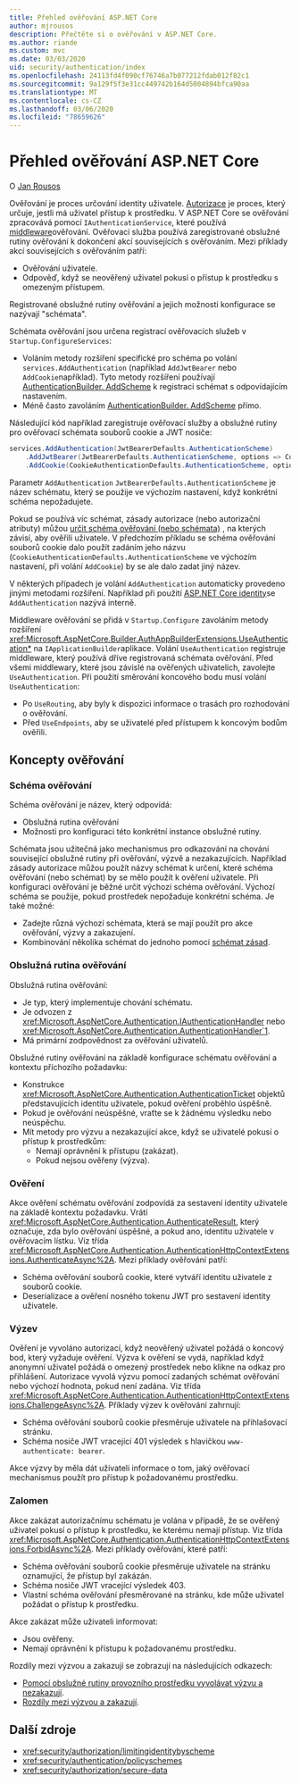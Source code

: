 ```yaml
---
title: Přehled ověřování ASP.NET Core
author: mjrousos
description: Přečtěte si o ověřování v ASP.NET Core.
ms.author: riande
ms.custom: mvc
ms.date: 03/03/2020
uid: security/authentication/index
ms.openlocfilehash: 24113fd4f090cf76746a7b077212fdab012f82c1
ms.sourcegitcommit: 9a129f5f3e31cc449742b164d5004894bfca90aa
ms.translationtype: MT
ms.contentlocale: cs-CZ
ms.lasthandoff: 03/06/2020
ms.locfileid: "78659626"
---
```

# <a name="overview-of-aspnet-core-authentication"></a>Přehled ověřování ASP.NET Core

O [Jan Rousos](https://github.com/mjrousos)

Ověřování je proces určování identity uživatele. [Autorizace](xref:security/authorization/introduction) je proces, který určuje, jestli má uživatel přístup k prostředku. V ASP.NET Core se ověřování zpracovává pomocí `IAuthenticationService`, které používá [middleware](xref:fundamentals/middleware/index)ověřování. Ověřovací služba používá zaregistrované obslužné rutiny ověřování k dokončení akcí souvisejících s ověřováním. Mezi příklady akcí souvisejících s ověřováním patří:

* Ověřování uživatele.
* Odpověď, když se neověřený uživatel pokusí o přístup k prostředku s omezeným přístupem.

Registrované obslužné rutiny ověřování a jejich možnosti konfigurace se nazývají "schémata".

Schémata ověřování jsou určena registrací ověřovacích služeb v `Startup.ConfigureServices`:

* Voláním metody rozšíření specifické pro schéma po volání `services.AddAuthentication` (například `AddJwtBearer` nebo `AddCookie`například). Tyto metody rozšíření používají [AuthenticationBuilder. AddScheme](xref:Microsoft.AspNetCore.Authentication.AuthenticationBuilder.AddScheme*) k registraci schémat s odpovídajícím nastavením.
* Méně často zavoláním [AuthenticationBuilder. AddScheme](xref:Microsoft.AspNetCore.Authentication.AuthenticationBuilder.AddScheme*) přímo.

Následující kód například zaregistruje ověřovací služby a obslužné rutiny pro ověřovací schémata souborů cookie a JWT nosiče:

```csharp
services.AddAuthentication(JwtBearerDefaults.AuthenticationScheme)
    .AddJwtBearer(JwtBearerDefaults.AuthenticationScheme, options => Configuration.Bind("JwtSettings", options))
    .AddCookie(CookieAuthenticationDefaults.AuthenticationScheme, options => Configuration.Bind("CookieSettings", options));
```

Parametr `AddAuthentication` `JwtBearerDefaults.AuthenticationScheme` je název schématu, který se použije ve výchozím nastavení, když konkrétní schéma nepožadujete.

Pokud se používá víc schémat, zásady autorizace (nebo autorizační atributy) můžou [určit schéma ověřování (nebo schémata)](xref:security/authorization/limitingidentitybyscheme) , na kterých závisí, aby ověřili uživatele. V předchozím příkladu se schéma ověřování souborů cookie dalo použít zadáním jeho názvu (`CookieAuthenticationDefaults.AuthenticationScheme` ve výchozím nastavení, při volání `AddCookie`) by se ale dalo zadat jiný název.

V některých případech je volání `AddAuthentication` automaticky provedeno jinými metodami rozšíření. Například při použití [ASP.NET Core identity](xref:security/authentication/identity)se `AddAuthentication` nazývá interně.

Middleware ověřování se přidá v `Startup.Configure` zavoláním metody rozšíření <xref:Microsoft.AspNetCore.Builder.AuthAppBuilderExtensions.UseAuthentication*> na `IApplicationBuilder`aplikace. Volání `UseAuthentication` registruje middleware, který používá dříve registrovaná schémata ověřování. Před všemi middlewary, které jsou závislé na ověřených uživatelích, zavolejte `UseAuthentication`. Při použití směrování koncového bodu musí volání `UseAuthentication`:

* Po `UseRouting`, aby byly k dispozici informace o trasách pro rozhodování o ověřování.
* Před `UseEndpoints`, aby se uživatelé před přístupem k koncovým bodům ověřili.

## <a name="authentication-concepts"></a>Koncepty ověřování

### <a name="authentication-scheme"></a>Schéma ověřování

Schéma ověřování je název, který odpovídá:

* Obslužná rutina ověřování
* Možnosti pro konfiguraci této konkrétní instance obslužné rutiny.

Schémata jsou užitečná jako mechanismus pro odkazování na chování související obslužné rutiny při ověřování, výzvě a nezakazujících. Například zásady autorizace můžou použít názvy schémat k určení, které schéma ověřování (nebo schémat) by se mělo použít k ověření uživatele. Při konfiguraci ověřování je běžné určit výchozí schéma ověřování. Výchozí schéma se použije, pokud prostředek nepožaduje konkrétní schéma. Je také možné:

* Zadejte různá výchozí schémata, která se mají použít pro akce ověřování, výzvy a zakazujení.
* Kombinování několika schémat do jednoho pomocí [schémat zásad](xref:security/authentication/policyschemes).

### <a name="authentication-handler"></a>Obslužná rutina ověřování

Obslužná rutina ověřování:

* Je typ, který implementuje chování schématu.
* Je odvozen z <xref:Microsoft.AspNetCore.Authentication.IAuthenticationHandler> nebo <xref:Microsoft.AspNetCore.Authentication.AuthenticationHandler`1>.
* Má primární zodpovědnost za ověřování uživatelů.

Obslužné rutiny ověřování na základě konfigurace schématu ověřování a kontextu příchozího požadavku:

* Konstrukce <xref:Microsoft.AspNetCore.Authentication.AuthenticationTicket> objektů představujících identitu uživatele, pokud ověření proběhlo úspěšně.
* Pokud je ověřování neúspěšné, vraťte se k žádnému výsledku nebo neúspěchu.
* Mít metody pro výzvu a nezakazující akce, když se uživatelé pokusí o přístup k prostředkům:
  * Nemají oprávnění k přístupu (zakázat).
  * Pokud nejsou ověřeny (výzva).

### <a name="authenticate"></a>Ověření

Akce ověření schématu ověřování zodpovídá za sestavení identity uživatele na základě kontextu požadavku. Vrátí <xref:Microsoft.AspNetCore.Authentication.AuthenticateResult>, který označuje, zda bylo ověřování úspěšné, a pokud ano, identitu uživatele v ověřovacím lístku. Viz třída <xref:Microsoft.AspNetCore.Authentication.AuthenticationHttpContextExtensions.AuthenticateAsync%2A>. Mezi příklady ověřování patří:

* Schéma ověřování souborů cookie, které vytváří identitu uživatele z souborů cookie.
* Deserializace a ověření nosného tokenu JWT pro sestavení identity uživatele.

### <a name="challenge"></a>Výzev

Ověření je vyvoláno autorizací, když neověřený uživatel požádá o koncový bod, který vyžaduje ověření. Výzva k ověření se vydá, například když anonymní uživatel požádá o omezený prostředek nebo klikne na odkaz pro přihlášení. Autorizace vyvolá výzvu pomocí zadaných schémat ověřování nebo výchozí hodnota, pokud není zadána. Viz třída <xref:Microsoft.AspNetCore.Authentication.AuthenticationHttpContextExtensions.ChallengeAsync%2A>. Příklady výzev k ověřování zahrnují:

* Schéma ověřování souborů cookie přesměruje uživatele na přihlašovací stránku.
* Schéma nosiče JWT vracející 401 výsledek s hlavičkou `www-authenticate: bearer`.

Akce výzvy by měla dát uživateli informace o tom, jaký ověřovací mechanismus použít pro přístup k požadovanému prostředku.

### <a name="forbid"></a>Zalomen

Akce zakázat autorizačnímu schématu je volána v případě, že se ověřený uživatel pokusí o přístup k prostředku, ke kterému nemají přístup. Viz třída <xref:Microsoft.AspNetCore.Authentication.AuthenticationHttpContextExtensions.ForbidAsync%2A>. Mezi příklady ověřování, které patří:
* Schéma ověřování souborů cookie přesměruje uživatele na stránku oznamující, že přístup byl zakázán.
* Schéma nosiče JWT vracející výsledek 403.
* Vlastní schéma ověřování přesměrované na stránku, kde může uživatel požádat o přístup k prostředku.

Akce zakázat může uživateli informovat:

* Jsou ověřeny.
* Nemají oprávnění k přístupu k požadovanému prostředku.

Rozdíly mezi výzvou a zakazují se zobrazují na následujících odkazech:

* [Pomocí obslužné rutiny provozního prostředku vyvolávat výzvu a nezakazují](xref:security/authorization/resourcebased#challenge-and-forbid-with-an-operational-resource-handler).
* [Rozdíly mezi výzvou a zakazují](xref:security/authorization/secure-data#challenge).

## <a name="additional-resources"></a>Další zdroje

* <xref:security/authorization/limitingidentitybyscheme>
* <xref:security/authentication/policyschemes>
* <xref:security/authorization/secure-data>
